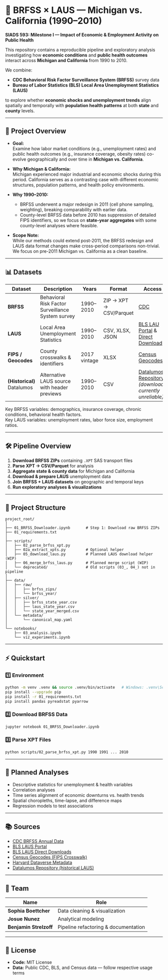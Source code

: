 # 🧪 BRFSS × LAUS — Michigan vs. California (1990–2010)

**SIADS 593: Milestone I — Impact of Economic & Employment Activity on Public Health**

This repository contains a reproducible pipeline and exploratory analysis investigating how **economic conditions** and **public health outcomes** interact across **Michigan and California** from 1990 to 2010.  

We combine:
- **CDC Behavioral Risk Factor Surveillance System (BRFSS)** survey data  
- **Bureau of Labor Statistics (BLS) Local Area Unemployment Statistics (LAUS)**  

to explore whether **economic shocks and unemployment trends** align spatially and temporally with **population health patterns** at both **state** and **county** levels.

---

## 🧭 Project Overview

- **Goal:**  
  Examine how labor market conditions (e.g., unemployment rates) and public health outcomes (e.g., insurance coverage, obesity rates) co-evolve geographically and over time in **Michigan vs. California**.

- **Why Michigan & California:**  
  Michigan experienced major industrial and economic shocks during this period. California serves as a contrasting case with different economic structures, population patterns, and health policy environments.

- **Why 1990–2010:**  
  - BRFSS underwent a major redesign in 2011 (cell phone sampling, weighting), breaking comparability with earlier data.  
  - County-level BRFSS data before 2010 has suppression of detailed FIPS identifiers, so we focus on **state-year aggregates** with some county-level analyses where feasible.

- **Scope Note:**  
  While our methods could extend post-2011, the BRFSS redesign and LAUS data format changes make cross-period comparisons non-trivial. We focus on pre-2011 Michigan vs. California as a clean baseline.

---

## 📊 Datasets

| Dataset | Description | Years | Format | Access |
|---------|-------------|-------|--------|--------|
| **BRFSS** | Behavioral Risk Factor Surveillance System survey | 1990–2010 | ZIP → XPT → CSV/Parquet | [CDC](https://www.cdc.gov/brfss/annual_data/) |
| **LAUS** | Local Area Unemployment Statistics | 1990–2010 | CSV, XLSX, JSON | [BLS LAU Portal](https://www.bls.gov/lau/data.htm) & [Direct Download](https://download.bls.gov/pub/time.series/la/) |
| **FIPS / Geocodes** | County crosswalks & identifiers | 2017 vintage | XLSX | [Census Geocodes](https://www2.census.gov/programs-surveys/popest/geographies/2017/all-geocodes-v2017.xlsx) |
| **(Historical)** Datalumos | Alternative LAUS source with header previews | 1990–2010 | CSV | [Datalumos Repository](https://www.datalumos.org/datalumos/project/227042/version/V1/view) *(downloads currently unreliable)* |

Key BRFSS variables: demographics, insurance coverage, chronic conditions, behavioral health factors.  
Key LAUS variables: unemployment rates, labor force size, employment ratios.

---

## 🛠️ Pipeline Overview

1. **Download BRFSS ZIPs** containing `.XPT` SAS transport files  
2. **Parse XPT → CSV/Parquet** for analysis  
3. **Aggregate state & county data** for Michigan and California  
4. **Download & prepare LAUS** unemployment data  
5. **Join BRFSS + LAUS datasets** on geographic and temporal keys  
6. **Run exploratory analyses & visualizations**

---

## 📂 Project Structure

```
project_root/
│
├── 01_BRFSS_Downloader.ipynb       # Step 1: Download raw BRFSS ZIPs
├── 01_requirements.txt
│
├── scripts/
│   ├── 02_parse_brfss_xpt.py
│   ├── 02a_extract_xpts.py         # Optional helper
│   ├── 05_download_laus.py         # Planned LAUS download helper (WIP)
│   ├── 06_merge_brfss_laus.py      # Planned merge script (WIP)
│   └── deprecated/                 # Old scripts (03_, 04_) not in pipeline
│
├── data/
│   ├── raw/
│   │   ├── brfss_zips/
│   │   └── brfss_year/
│   ├── silver/
│   │   ├── brfss_state_year.csv
│   │   ├── laus_state_year.csv
│   │   └── state_year_merged.csv
│   └── metadata/
│       └── canonical_map.yaml
│
└── notebooks/
    ├── 03_analysis.ipynb
    └── viz_experiments.ipynb
```

---

## ⚡ Quickstart

### 1️⃣ Environment

```bash
python -m venv .venv && source .venv/bin/activate   # Windows: .venv\Scripts\activate
pip install --upgrade pip
pip install -r 01_requirements.txt
pip install pandas pyreadstat pyarrow
```

### 2️⃣ Download BRFSS Data

```bash
jupyter notebook 01_BRFSS_Downloader.ipynb
```

### 3️⃣ Parse XPT Files

```bash
python scripts/02_parse_brfss_xpt.py 1990 1991 ... 2010
```

---

## 🧠 Planned Analyses

* Descriptive statistics for unemployment & health variables
* Correlation analyses
* Time series alignment of economic downturns vs. health trends
* Spatial choropleths, time-lapse, and difference maps
* Regression models to test associations

---

## 📚 Sources

* [CDC BRFSS Annual Data](https://www.cdc.gov/brfss/annual_data/)
* [BLS LAUS Portal](https://www.bls.gov/lau/data.htm)
* [BLS LAUS Direct Downloads](https://download.bls.gov/pub/time.series/la/)
* [Census Geocodes (FIPS Crosswalk)](https://www2.census.gov/programs-surveys/popest/geographies/2017/all-geocodes-v2017.xlsx)
* [Harvard Dataverse Metadata](https://dataverse.harvard.edu/dataset.xhtml?persistentId=doi%3A10.7910%2FDVN%2FZ4YTA6)
* [Datalumos Repository (historical LAUS)](https://www.datalumos.org/datalumos/project/227042/version/V1/view)

---

## 👥 Team

| Name                   | Role                                 |
| ---------------------- | ------------------------------------ |
| **Sophia Boettcher**   | Data cleaning & visualization        |
| **Josue Nunez**        | Analytical modeling                  |
| **Benjamin Strelzoff** | Pipeline refactoring & documentation |

---

## 📝 License

* **Code:** MIT License
* **Data:** Public CDC, BLS, and Census data — follow respective usage terms
